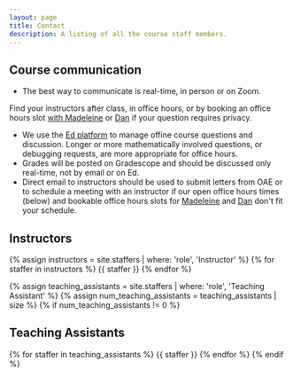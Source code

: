 ```yaml
---
layout: page
title: Contact
description: A listing of all the course staff members.
---
```


<!-- # Staff

Staff information is stored in the `_staffers` directory and rendered according to the layout file, `_layouts/staffer.html`. -->

## Course communication 

* The best way to communicate is real-time, in person or on Zoom. 
<!-- Real-time meetings are more efficient, more effective, and more fun. -->
Find your instructors after class, in office hours, or by booking an office hours slot [with Madeleine](https://calendar.app.google/eeHciuuD1mdrCYQy7) or [Dan](https://calendar.app.google/EYTgGWW7GgjDP8kRA) if your question requires privacy.
* We use the [Ed platform](https://edstem.org/us/courses/87386/discussion/) to manage offine course questions and discussion. 
Longer or more mathematically involved questions, or debugging requests, are more appropriate for office hours.
* Grades will be posted on Gradescope and should be discussed only real-time, not by email or on Ed.
* Direct email to instructors should be used to submit letters from OAE
or to schedule a meeting with an instructor if our open office hours times (below) and bookable office hours slots for [Madeleine](https://calendar.app.google/eeHciuuD1mdrCYQy7) and [Dan](https://calendar.app.google/EYTgGWW7GgjDP8kRA) don't fit your schedule.

## Instructors

{% assign instructors = site.staffers | where: 'role', 'Instructor' %}
{% for staffer in instructors %}
{{ staffer }}
{% endfor %}

{% assign teaching_assistants = site.staffers | where: 'role', 'Teaching Assistant' %}
{% assign num_teaching_assistants = teaching_assistants | size %}
{% if num_teaching_assistants != 0 %}
## Teaching Assistants

{% for staffer in teaching_assistants %}
{{ staffer }}
{% endfor %}
{% endif %}
